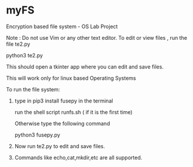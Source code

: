 # myFS
Encryption based file system - OS Lab Project

Note : Do not use Vim or any other text editor.
To edit or view files , run the file te2.py

python3 te2.py

This should open a tkinter app where you can edit and save files.

This will work only for linux based Operating Systems

To run the file system:

1) type in pip3 install fusepy in the terminal
   
   run the shell script runfs.sh ( if it is the first time)
   
   Otherwise type the following command
   
   python3 fusepy.py <Your-root> <Your-mountpoint>

2) Now run te2.py to edit and save files.

3) Commands like echo,cat,mkdir,etc are all supported.
